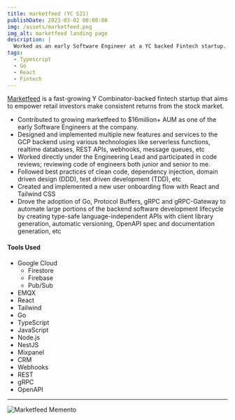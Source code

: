 ```yaml
---
title: marketfeed (YC S21)
publishDate: 2023-03-02 00:00:00
img: /assets/marketfeed.png
img_alt: marketfeed landing page
description: |
  Worked as an early Software Engineer at a YC backed Fintech startup.
tags:
  - Typescript
  - Go
  - React
  - Fintech
---
```


[Marketfeed](https://www.marketfeed.com/) is a fast-growing Y Combinator-backed fintech startup that aims to empower retail investors make consistent returns from the stock market.

- Contributed to growing marketfeed to $16million+ AUM as one of the early Software Engineers at the company.
- Designed and implemented multiple new features and services to the GCP backend using various technologies like serverless functions, realtime databases, REST APIs, webhooks, message queues, etc
- Worked directly under the Engineering Lead and participated in code reviews; reviewing code of engineers both junior and senior to me.
- Followed best practices of clean code, dependency injection, domain driven design (DDD), test driven development (TDD), etc
- Created and implemented a new user onboarding flow with React and Tailwind CSS
- Drove the adoption of Go, Protocol Buffers, gRPC and gRPC-Gateway to automate large portions of the backend software development lifecycle by creating type-safe language-independent APIs with client library generation, automatic versioning, OpenAPI spec and documentation generation, etc

#### Tools Used

- Google Cloud
  - Firestore
  - Firebase
  - Pub/Sub
- EMQX
- React
- Tailwind
- Go
- TypeScript
- JavaScript
- Node.js
- NestJS
- Mixpanel
- CRM
- Webhooks
- REST
- gRPC
- OpenAPI

---

![Marketfeed Memento](/assets/mf-appreciation.png)
